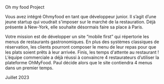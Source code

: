 Oh my food Project

Vous avez intégré Ohmyfood en tant que développeur junior. Il s’agit d’une jeune startup qui voudrait s'imposer sur le marché de la restauration. Déjà présente à New-York, elle souhaite désormais faire sa place à Paris.

Votre mission est de développer un site “mobile first” qui répertorie les menus de
restaurants gastronomiques. En plus des systèmes classiques de réservation, les clients
pourront composer le menu de leur repas pour que les plats soient prêts à leur arrivée. Finis,
les temps d'attente au restaurant !
L’équipe commerciale a déjà réussi à convaincre 4 restaurateurs d’utiliser la plateforme
OhMyFood. Paul décide alors que le site contiendra 4 menus dans un premier temps.

Juillet 2023

